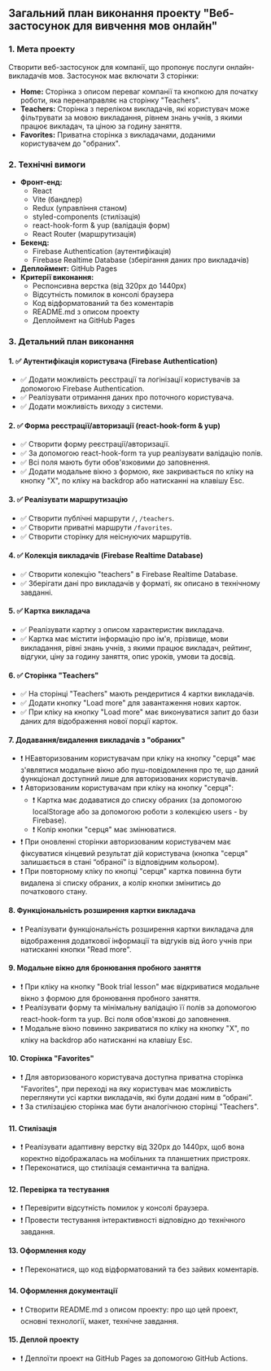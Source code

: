 ## Загальний план виконання проекту "Веб-застосунок для вивчення мов онлайн"

### 1. Мета проекту

Створити веб-застосунок для компанії, що пропонує послуги онлайн-викладачів мов. Застосунок має включати 3 сторінки:

- **Home:** Сторінка з описом переваг компанії та кнопкою для початку роботи, яка перенаправляє на сторінку "Teachers".
- **Teachers:** Сторінка з переліком викладачів, які користувач може фільтрувати за мовою викладання, рівнем знань учнів, з якими працює викладач, та ціною за годину заняття.
- **Favorites:** Приватна сторінка з викладачами, доданими користувачем до "обраних".

### 2. Технічні вимоги

- **Фронт-енд:**
  - React
  - Vite (бандлер)
  - Redux (управління станом)
  - styled-components (стилізація)
  - react-hook-form & yup (валідація форм)
  - React Router (маршрутизація)
- **Бекенд:**
  - Firebase Authentication (аутентифікація)
  - Firebase Realtime Database (зберігання даних про викладачів)
- **Деплоймент:** GitHub Pages
- **Критерії виконання:**
  - Респонсивна верстка (від 320px до 1440px)
  - Відсутність помилок в консолі браузера
  - Код відформатований та без коментарів
  - README.md з описом проекту
  - Деплоймент на GitHub Pages

### 3. Детальний план виконання

#### 1. ✅ Аутентифікація користувача (Firebase Authentication)

- ✅ Додати можливість реєстрації та логінізації користувачів за допомогою Firebase Authentication.
- ✅ Реалізувати отримання даних про поточного користувача.
- ✅ Додати можливість виходу з системи.

#### 2. ✅ Форма реєстрації/авторизації (react-hook-form & yup)

- ✅ Створити форму реєстрації/авторизації.
- ✅ За допомогою react-hook-form та yup реалізувати валідацію полів.
- ✅ Всі поля мають бути обов'язковими до заповнення.
- ✅ Додати модальне вікно з формою, яке закривається по кліку на кнопку "X", по кліку на backdrop або натисканні на клавішу Esc.

#### 3. ✅ Реалізувати маршрутизацію

- ✅ Створити публічні маршрути `/`, `/teachers`.
- ✅ Створити приватні маршрути `/favorites`.
- ✅ Створити сторінку для неіснуючих маршрутів.

#### 4. ✅ Колекція викладачів (Firebase Realtime Database)

- ✅ Створити колекцію "teachers" в Firebase Realtime Database.
- ✅ Зберігати дані про викладачів у форматі, як описано в технічному завданні.

#### 5. ✅ Картка викладача

- ✅ Реалізувати картку з описом характеристик викладача.
- ✅ Картка має містити інформацію про ім'я, прізвище, мови викладання, рівні знань учнів, з якими працює викладач, рейтинг, відгуки, ціну за годину заняття, опис уроків, умови та досвід.

#### 6. ✅ Сторінка "Teachers"

- ✅ На сторінці "Teachers" мають рендеритися 4 картки викладачів.
- ✅ Додати кнопку "Load more" для завантаження нових карток.
- ✅ При кліку на кнопку "Load more" має виконуватися запит до бази даних для відображення нової порції карток.

#### 7. Додавання/видалення викладачів з "обраних"

- ❗ НЕавторизованим користувачам при кліку на кнопку "серця" має з'являтися модальне вікно або пуш-повідомлення про те, що даний функціонал доступний лише для авторизованих користувачів.
- ❗ Авторизованим користувачам при кліку на кнопку "серця":
  - ❗ Картка має додаватися до списку обраних (за допомогою localStorage або за допомогою роботи з колекцією users - by Firebase).
  - ❗ Колір кнопки "серця" має змінюватися.
- ❗ При оновленні сторінки авторизованим користувачем має фіксуватися кінцевий результат дій користувача (кнопка "серця" залишається в стані “обраної” із відповідним кольором).
- ❗ При повторному кліку по кнопці "серця" картка повинна бути видалена зі списку обраних, а колір кнопки змінитись до початкового стану.

#### 8. Функціональність розширення картки викладача

- ❗ Реалізувати функціональність розширення картки викладача для відображення додаткової інформації та відгуків від його учнів при натисканні кнопки "Read more".

#### 9. Модальне вікно для бронювання пробного заняття

- ❗ При кліку на кнопку "Book trial lesson" має відкриватися модальне вікно з формою для бронювання пробного заняття.
- ❗ Реалізувати форму та мінімальну валідацію її полів за допомогою react-hook-form та yup. Всі поля обов'язкові до заповнення.
- ❗ Модальне вікно повинно закриватися по кліку на кнопку "X", по кліку на backdrop або натисканні на клавішу Esc.

#### 10. Сторінка "Favorites"

- ❗ Для авторизованого користувача доступна приватна сторінка "Favorites", при переході на яку користувач має можливість переглянути усі картки викладачів, які були додані ним в “обрані”.
- ❗ За стилізацією сторінка має бути аналогічною сторінці "Teachers".

#### 11. Стилізація

- ❗ Реалізувати адаптивну верстку від 320px до 1440px, щоб вона коректно відображалась на мобільних та планшетних пристроях.
- ❗ Переконатися, що стилізація семантична та валідна.

#### 12. Перевірка та тестування

- ❗ Перевірити відсутність помилок у консолі браузера.
- ❗ Провести тестування інтерактивності відповідно до технічного завдання.

#### 13. Оформлення коду

- ❗ Переконатися, що код відформатований та без зайвих коментарів.

#### 14. Оформлення документації

- ❗ Створити README.md з описом проекту: про що цей проект, основні технології, макет, технічне завдання.

#### 15. Деплой проекту

- ❗ Деплоїти проект на GitHub Pages за допомогою GitHub Actions.
